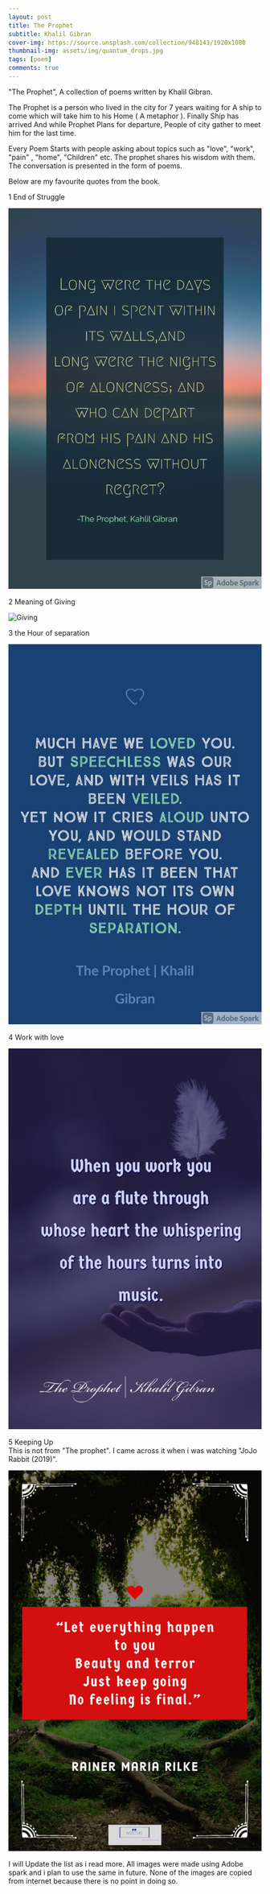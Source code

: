 ```yaml
---
layout: post
title: The Prophet
subtitle: Khalil Gibran
cover-img: https://source.unsplash.com/collection/948143/1920x1080
thumbnail-img: assets/img/quantum_drops.jpg
tags: [poem]
comments: true
---
```

"The Prophet", A collection of poems written by Khalil Gibran.


The Prophet is a person who lived in the city
for 7 years waiting for A ship to come which will take
him to his Home ( A metaphor ). Finally Ship has arrived
And while Prophet Plans for departure, People of city gather
to meet him for the last time.

Every Poem Starts with people asking about topics such as "love", "work",
"pain" , "home", "Children" etc. The prophet shares his wisdom with them.
The conversation is presented in the form of poems.

Below are my favourite quotes from the book.


1 End of Struggle

![Leaving the City](/assets/img/the_prophet/leaving_the_city.png)

2 Meaning of Giving

![Giving](/assets/img/the_prophet/giving.png)

3 the Hour of separation

![silent_love](/assets/img/the_prophet/silent_love.png)

4 Work with love

![work](/assets/img/the_prophet/work.png)

5 Keeping Up  
This is not from "The prophet". I came across it
when i was watching "JoJo Rabbit (2019)".

![keeping Up](/assets/img/the_prophet/keeping_up.png)

I will Update the list as i read more. All images were 
made using Adobe spark and i plan to use the same in future. 
None of the images are copied from internet because 
there is no point in doing so.